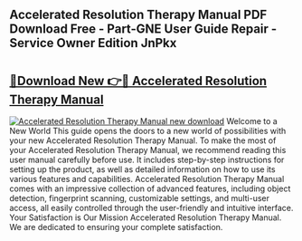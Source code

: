 ## Accelerated Resolution Therapy Manual PDF Download Free - Part-GNE User Guide Repair - Service Owner Edition JnPkx

# <h2><a href="http://bc28843.oget.top/?id=Accelerated+Resolution+Therapy+Manual">🔗Download New 👉🔴 Accelerated Resolution Therapy Manual</a></h2>

[![Accelerated Resolution Therapy Manual new download](https://i.imgur.com/5g1atiW.png)](http://bc28843.oget.top/?id=Accelerated+Resolution+Therapy+Manual)
Welcome to a New World This guide opens the doors to a new world of possibilities with your new Accelerated Resolution Therapy Manual. To make the most of your Accelerated Resolution Therapy Manual, we recommend reading this user manual carefully before use. It includes step-by-step instructions for setting up the product, as well as detailed information on how to use its various features and capabilities. Accelerated Resolution Therapy Manual comes with an impressive collection of advanced features, including object detection, fingerprint scanning, customizable settings, and multi-user access, all easily controlled through the user-friendly and intuitive interface. Your Satisfaction is Our Mission Accelerated Resolution Therapy Manual. We are dedicated to ensuring your complete satisfaction.
